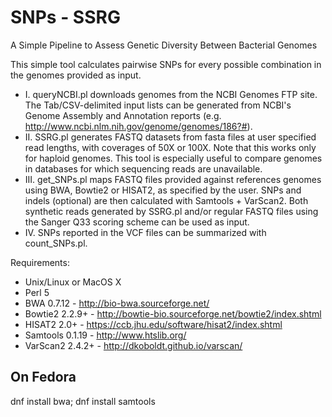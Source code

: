 # SNPs - SSRG
A Simple Pipeline to Assess Genetic Diversity Between Bacterial Genomes

This simple tool calculates pairwise SNPs for every possible combination in the genomes provided as input.

- I. queryNCBI.pl downloads genomes from the NCBI Genomes FTP site. The Tab/CSV-delimited input lists can be generated from NCBI's Genome Assembly and Annotation reports (e.g. http://www.ncbi.nlm.nih.gov/genome/genomes/186?#).
-	II. SSRG.pl generates FASTQ datasets from fasta files at user specified read lengths, with coverages of 50X or 100X. Note that this works only for haploid genomes. This tool is especially useful to compare genomes in databases for which sequencing reads are unavailable.
-	III. get_SNPs.pl maps FASTQ files provided against references genomes using BWA, Bowtie2 or HISAT2, as specified by the user. SNPs and indels (optional) are then calculated with Samtools + VarScan2. Both synthetic reads generated by SSRG.pl and/or regular FASTQ files using the Sanger Q33 scoring scheme can be used as input.
-	IV. SNPs reported in the VCF files can be summarized with count_SNPs.pl.

Requirements:
- Unix/Linux or MacOS X
- Perl 5
- BWA 0.7.12 - http://bio-bwa.sourceforge.net/
- Bowtie2 2.2.9+ - http://bowtie-bio.sourceforge.net/bowtie2/index.shtml
- HISAT2 2.0+ - https://ccb.jhu.edu/software/hisat2/index.shtml
- Samtools 0.1.19 - http://www.htslib.org/
- VarScan2 2.4.2+ - http://dkoboldt.github.io/varscan/

## On Fedora
dnf install bwa; dnf install samtools
